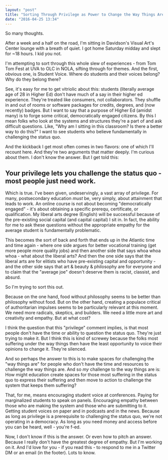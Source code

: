 ```yaml
---
layout: "post"
title: "Sorting Through Privilege as Power to Change the Way Things Are"
date: "2016-04-25 13:34"
---
```


So many thoughts.

After a week and a half on the road, I'm sitting in Davidson's Visual Art's Center lounge with a breath of quiet. I got home Saturday midday and slept for ~18 hours. I kid you not.

I'm attempting to sort through this whole slew of experiences - from Tom Tom Fest at UVA to OLC in NOLA, sifting through for themes. And the first, obvious one, is Student Voice. Where do students and their voices belong? Why do they belong there?

See, it's easy for me to get vitriolic about this: students (literally average age of 28 in Higher Ed) don't have much of a say in their higher ed experience. They're treated like consumers, not collaborators. They shuffle in and out of rooms or software packages for credits, degrees, and (now recently) badges. But I want to say that a purpose of Higher Ed (amidst many) is to forge some critical, democratically engaged citizens. By this I mean folks who look at the systems and structures they're a part of and ask difficult questions. Like, "Why am I sitting in this classroom? Is there a better way to do this?" I want to see students who believe fundamentally in challenging the status quo.

And the kickback I get most often comes in two flavors: one of which I'll recount here. And they're two arguments that matter deeply. I'm curious about them. I don't know the answer. But I get told this:

## Your privilege lets you challenge the status quo - most people just need work.

Which is true. I've been given, undeservingly, a vast array of privilege. For many, postsecondary education _must_ be, very simply, about attainment that leads to work. An online course is not about becoming "democratically engaged" - it's about obtaining a specific prerequ, certificate, or qualification. My liberal arts degree (English) will be successful because of the pre-existing social capital (and capital capital) I sit in. In fact, the ability for me to ask these questions without the appropriate empathy for the average student is fundamentally problematic.

This becomes the sort of back and forth that ends up in the Atlantic time and time again - where one side argues for better vocational training (get more people more quality jobs) and then another side that says whoa whoa whoa - what about the liberal arts? And then the one side says that the liberal arts are for elitists who have pre-existing capital and opportunity - and the other side says that art & beauty & philosophy are for everyone and to claim that the "average joe" doesn't deserve them is racist, classist, and absurd.

So I'm trying to sort this out.

Because on the one hand, food without philosophy seems to be better than philosophy without food. But on the other hand, creating a populace critical of authoritarian impulses seems to be particularly relevant at this moment. We need more radicals, skeptics, and builders. We need a little more art and creativity and empathy. But at what cost?

I think the question that this "privilege" comment implies, is that most people don't have the time or ability to question the status quo. They're just trying to make it. But I think this is kind of screwey because the folks most suffering under the way things then have the least opportunity to voice their opinions to change it. They're silenced.

And so perhaps the answer to this is to make spaces for challenging the "way things are" for people who don't have the time and resources to challenge the way things are. And so _my_ challenge to the way things are is: How might education create spaces for those most suffering in the status quo to express their suffering and then move to action to challenge the system that keeps them suffering?

That, for me, means encouraging student voice at conferences. Paying for marginalized students to speak on panels. Encouraging empathy between those who are making the system and those who are submitting to it. Getting student voices on paper and in podcasts and in the news. Because as long as privilege is a prerequisite to challenging the status quo, we're not operating in a democracy. As long as you need money and access before you can be heard, well - you're f-ed.

Now, I don't know if this is the answer. Or even how to pitch an answer. Because I really don't have the greatest degree of empathy. But I'm working on it. And I'd love for you - if you read this - to respond to me in a Twitter DM or an email (in the footer). Lots to know.
